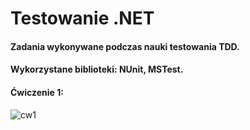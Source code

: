 # Testowanie .NET
#### Zadania wykonywane podczas nauki testowania TDD. <br/>
#### Wykorzystane biblioteki: NUnit, MSTest. <br/>
#### Ćwiczenie 1: <br/>
![cw1](https://github.com/KarolinaLewinska/Testowanie.NET/blob/main/cw1.PNG)
